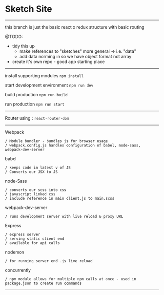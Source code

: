 # Sketch Site
****

this branch is just the basic react x redux structure with basic routing

@TODO:
* tidy this up 
    * make references to "sketches" more general -> i.e. "data"
    * add data norming in so we have object format not array 
* create it's own repo - good app starting place

****

install supporting modules
```npm install```

start development environment
```npm run dev```

build production
```npm run build```

run production
```npm run start```

****

Router using : `react-router-dom`


****
Webpack

    / Module bundler - bundles js for browser usage
    / webpack.config.js handles configuration of babel, node-sass, webpack-dev-server

babel

    / keeps code in latest v of JS
    / Converts our JSX to JS

node-Sass

    / converts our scss into css
    / javascript linked css
    / include reference in main client.js to main.scss

webpack-dev-server

    / runs development server with live reload & proxy URL

Express

    / express server
    / serving static client end
    / available for api calls

nodemon

    / for running server end .js live reload

concurrently

    / npm module allows for multiple npm calls at once - used in package.json to create run commands

****
